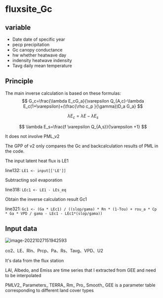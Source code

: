 # fluxsite_Gc
## variable
* Date date of specific year
* pecp precipitation
* Gc canopy conductance
* hw whether heatwave day
* indensity heatwave indensity
* Tavg daily mean temperature

## Principle

The main inverse calculation is based on these formulas:
$$
G_c=\frac{\lambda E_cG_a}{\varepsilon Q_{A,c}-\lambda E_c(1+\varepsilon)+(\frac{\rho c_p }{\gamma})D_a G_a}
$$

$$
\lambda E_c =\lambda E-\lambda E_s
$$

$$
\lambda E_s=\frac{f \varepsilon Q_{A,s}}{\varepsilon +1}
$$



It does not involve PML_v2

The GPP of v2 only compares the Gc and backcalculation results of PML in the code.

The input latent heat flux is LE1

line132: `LE1 <- input[['LE']]`

Subtracting soil evaporation

line318: `LEc1 <- LE1 - LEs_eq`

Obtain the inverse calculation result Gc1

line321: `Gc1 <- (Ga * LEc1) / ((slop/gama) * Rn * (1-Tou) + rou_a * Cp * Ga * VPD / gama - LEc1 - LEc1*(slop/gama))`

## Input data

![image-20221027151942593](https://imagecollection.oss-cn-beijing.aliyuncs.com/img/image-20221027151942593.png)

co2、LE、Rln、Prcp、Pa、Rs、Tavg、VPD、U2

It's data from the flux station

LAI, Albedo, and Emiss are time series that I extracted from GEE and need to be interpolated

PMLV2_ Parameters_ TERRA_ Rm_ Pro_ Smooth_ GEE is a parameter table corresponding to different land cover types

